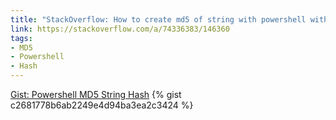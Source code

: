 ```yaml
---
title: "StackOverflow: How to create md5 of string with powershell without using stream"
link: https://stackoverflow.com/a/74336383/146360
tags:
- MD5
- Powershell
- Hash
---
```

<noscript>
  <a href="https://gist.github.com/c2681778b6ab2249e4d94ba3ea2c3424">Gist: Powershell MD5 String Hash</a>
</noscript>
{% gist c2681778b6ab2249e4d94ba3ea2c3424 %}

